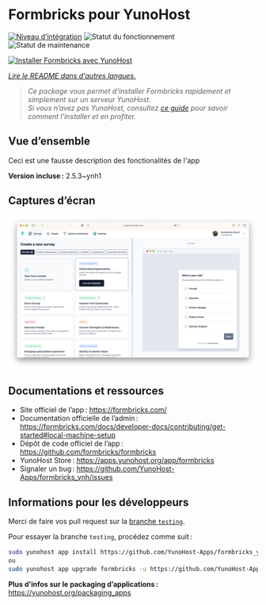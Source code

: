 <!--
Nota bene : ce README est automatiquement généré par <https://github.com/YunoHost/apps/tree/master/tools/readme_generator>
Il NE doit PAS être modifié à la main.
-->

# Formbricks pour YunoHost

[![Niveau d’intégration](https://dash.yunohost.org/integration/formbricks.svg)](https://ci-apps.yunohost.org/ci/apps/formbricks/) ![Statut du fonctionnement](https://ci-apps.yunohost.org/ci/badges/formbricks.status.svg) ![Statut de maintenance](https://ci-apps.yunohost.org/ci/badges/formbricks.maintain.svg)

[![Installer Formbricks avec YunoHost](https://install-app.yunohost.org/install-with-yunohost.svg)](https://install-app.yunohost.org/?app=formbricks)

*[Lire le README dans d'autres langues.](./ALL_README.md)*

> *Ce package vous permet d’installer Formbricks rapidement et simplement sur un serveur YunoHost.*  
> *Si vous n’avez pas YunoHost, consultez [ce guide](https://yunohost.org/install) pour savoir comment l’installer et en profiter.*

## Vue d’ensemble

Ceci est une fausse description des fonctionalités de l'app


**Version incluse :** 2.5.3~ynh1

## Captures d’écran

![Capture d’écran de Formbricks](./doc/screenshots/screenshot.png)

## Documentations et ressources

- Site officiel de l’app : <https://formbricks.com/>
- Documentation officielle de l’admin : <https://formbricks.com/docs/developer-docs/contributing/get-started#local-machine-setup>
- Dépôt de code officiel de l’app : <https://github.com/formbricks/formbricks>
- YunoHost Store : <https://apps.yunohost.org/app/formbricks>
- Signaler un bug : <https://github.com/YunoHost-Apps/formbricks_ynh/issues>

## Informations pour les développeurs

Merci de faire vos pull request sur la [branche `testing`](https://github.com/YunoHost-Apps/formbricks_ynh/tree/testing).

Pour essayer la branche `testing`, procédez comme suit :

```bash
sudo yunohost app install https://github.com/YunoHost-Apps/formbricks_ynh/tree/testing --debug
ou
sudo yunohost app upgrade formbricks -u https://github.com/YunoHost-Apps/formbricks_ynh/tree/testing --debug
```

**Plus d’infos sur le packaging d’applications :** <https://yunohost.org/packaging_apps>
